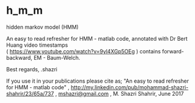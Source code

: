 # h_m_m
hidden markov model (HMM)

An easy to read refresher for HMM - matlab code, annotated with Dr Bert Huang video timestamps  
( https://www.youtube.com/watch?v=9yl4XGp5OEg ) contains forward-backward, EM - Baum-Welch.

Best regards,
.shazri

If you use it in your publications please cite as; "An easy to read refresher for HMM - matlab code" , http://my.linkedin.com/pub/mohammad-shazri-shahrir/23/65a/737 , mshazri@gmail.com , M. Shazri Shahrir, June 2017 
